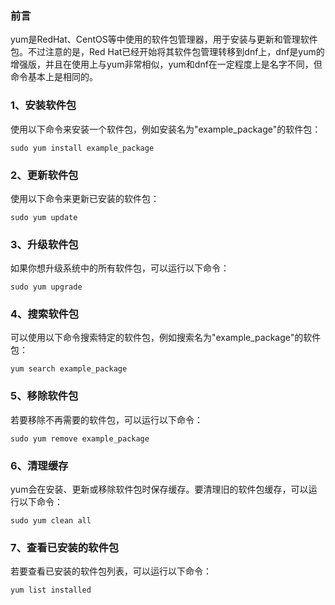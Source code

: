 ### 前言
yum是RedHat、CentOS等中使用的软件包管理器，用于安装与更新和管理软件包。不过注意的是，Red Hat已经开始将其软件包管理转移到dnf上，dnf是yum的增强版，并且在使用上与yum非常相似，yum和dnf在一定程度上是名字不同，但命令基本上是相同的。
### 1、安装软件包
使用以下命令来安装一个软件包，例如安装名为"example_package"的软件包：
```
sudo yum install example_package
```
### 2、更新软件包
使用以下命令来更新已安装的软件包：
```
sudo yum update
```
### 3、升级软件包
如果你想升级系统中的所有软件包，可以运行以下命令：
```
sudo yum upgrade
```
### 4、搜索软件包
可以使用以下命令搜索特定的软件包，例如搜索名为"example_package"的软件包：
```
yum search example_package
```
### 5、移除软件包
若要移除不再需要的软件包，可以运行以下命令：
```
sudo yum remove example_package
```
### 6、清理缓存
yum会在安装、更新或移除软件包时保存缓存。要清理旧的软件包缓存，可以运行以下命令：
```
sudo yum clean all
```
### 7、查看已安装的软件包
 若要查看已安装的软件包列表，可以运行以下命令：
```
yum list installed
```
